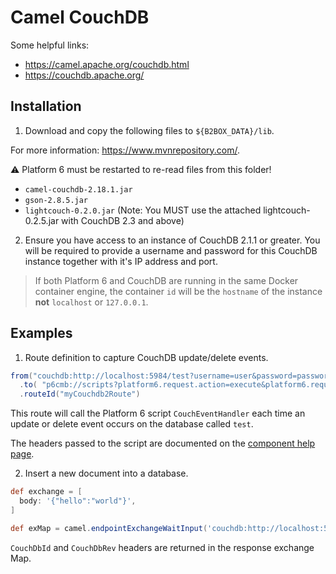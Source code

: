 # Camel CouchDB

Some helpful links:

- https://camel.apache.org/couchdb.html
- https://couchdb.apache.org/

## Installation

1. Download and copy the following files to `${B2BOX_DATA}/lib`.

For more information: https://www.mvnrepository.com/.

:warning: Platform 6 must be restarted to re-read files from this folder!

- `camel-couchdb-2.18.1.jar`
- `gson-2.8.5.jar`
- `lightcouch-0.2.0.jar` (Note:  You MUST use the attached lightcouch-0.2.5.jar with CouchDB 2.3 and above)

2. Ensure you have access to an instance of CouchDB 2.1.1 or greater.
You will be required to provide a username and password for this CouchDB instance together with it's IP address and port.

> If both Platform 6 and CouchDB are running in the same Docker container engine, the container `id` will be the `hostname` of the instance __not__ `localhost` or `127.0.0.1`.

## Examples

1. Route definition to capture CouchDB update/delete events.

```groovy
from("couchdb:http://localhost:5984/test?username=user&password=password")
  .to( "p6cmb://scripts?platform6.request.action=execute&platform6.request.user=couchdb&id=CouchEventHandler" )
  .routeId("myCouchdb2Route")
```
This route will call the Platform 6 script `CouchEventHandler` each time an update or delete event occurs on the database called `test`.

The headers passed to the script are documented on the [component help page](https://camel.apache.org/couchdb.html).

2. Insert a new document into a database.

```groovy
def exchange = [
  body: '{"hello":"world"}',
]

def exMap = camel.endpointExchangeWaitInput('couchdb:http://localhost:5984/test?username=user&password=password', exchange)
```

`CouchDbId` and `CouchDbRev` headers are returned in the response exchange Map.
